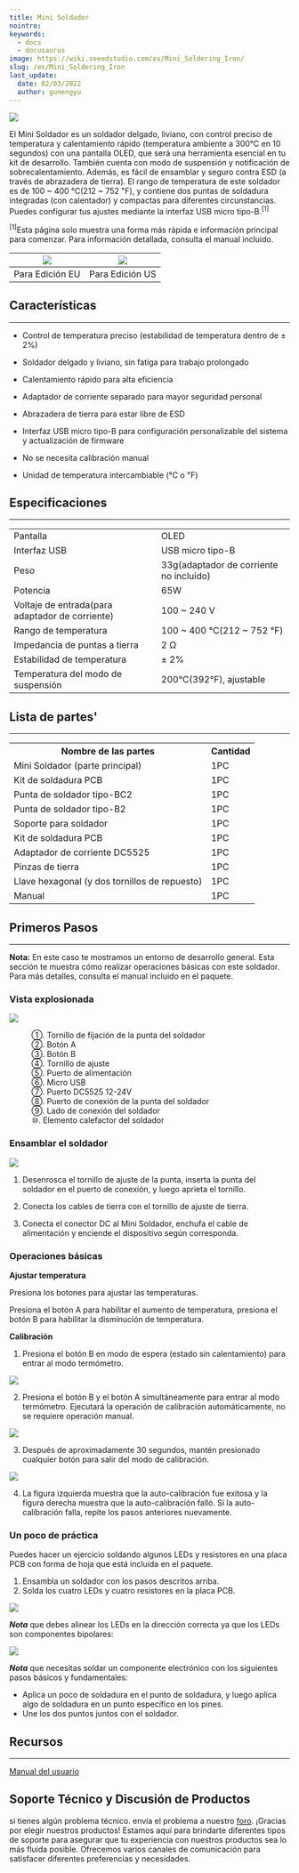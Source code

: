 ```yaml
---
title: Mini Soldador
nointro:
keywords:
  - docs
  - docusaurus
image: https://wiki.seeedstudio.com/es/Mini_Soldering_Iron/
slug: /es/Mini_Soldering_Iron
last_update:
  date: 02/03/2022
  author: gunengyu
---
```

![](https://files.seeedstudio.com/wiki/Mini_Soldering_Iron/img/Mini_Soldering_Iron_product_view.jpg)

El Mini Soldador es un soldador delgado, liviano, con control preciso de temperatura y calentamiento rápido (temperatura ambiente a 300℃ en 10 segundos) con una pantalla OLED, que será una herramienta esencial en tu kit de desarrollo. También cuenta con modo de suspensión y notificación de sobrecalentamiento. Además, es fácil de ensamblar y seguro contra ESD (a través de abrazadera de tierra). El rango de temperatura de este soldador es de 100 ~ 400 ℃(212 ~ 752 ℉), y contiene dos puntas de soldadura integradas (con calentador) y compactas para diferentes circunstancias. Puedes configurar tus ajustes mediante la interfaz USB micro tipo-B.<sup>[1]</sup>

<sup>[1]</sup>Esta página solo muestra una forma más rápida e información principal para comenzar. Para información detallada, consulta el manual incluido.

|[![](https://files.seeedstudio.com/wiki/Seeed-WiKi/docs/images/300px-Get_One_Now_Banner-ragular.png)](https://www.seeedstudio.com/Mini%C2%A0Soldering%C2%A0Iron%C2%A0Deluxe%C2%A0Kit%C2%A0Europe-Standard-p-2592.html?ref=newInBazaar)|[![](https://files.seeedstudio.com/wiki/Seeed-WiKi/docs/images/300px-Get_One_Now_Banner-ragular.png)](https://www.seeedstudio.com/Mini%C2%A0Soldering%C2%A0Iron%C2%A0Deluxe%C2%A0Kit%C2%A0US%C2%A0Standard-p-2593.html?ref=newInBazaar)|
|:---:|:---:|
|Para Edición EU|Para Edición US|

##  Características
---
*   Control de temperatura preciso (estabilidad de temperatura dentro de ± 2%)

*   Soldador delgado y liviano, sin fatiga para trabajo prolongado

*   Calentamiento rápido para alta eficiencia

*   Adaptador de corriente separado para mayor seguridad personal

*   Abrazadera de tierra para estar libre de ESD

*   Interfaz USB micro tipo-B para configuración personalizable del sistema y actualización de firmware

*   No se necesita calibración manual

*   Unidad de temperatura intercambiable (℃ o ℉)

##  Especificaciones
---
<table>
<tr>
<td>  Pantalla </td>
<td> OLED</td>
</tr>
<tr>
<td>  Interfaz USB </td>
<td> USB micro tipo-B</td>
</tr>
<tr>
<td>  Peso </td>
<td> 33g(adaptador de corriente no incluido)</td>
</tr>
<tr>
<td>  Potencia </td>
<td> 65W</td>
</tr>
<tr>
<td>  Voltaje de entrada(para adaptador de corriente) </td>
<td> 100 ~ 240 V</td>
</tr>
<tr>
<td>  Rango de temperatura </td>
<td> 100 ~ 400 ℃(212 ~ 752 ℉)</td>
</tr>
<tr>
<td>  Impedancia de puntas a tierra </td>
<td> 2 Ω</td>
</tr>
<tr>
<td>  Estabilidad de temperatura </td>
<td> ± 2%</td>
</tr>
<tr>
<td>  Temperatura del modo de suspensión  </td>
<td> 200℃(392℉), ajustable</td>
</tr></table>

##  Lista de partes'
---

<table>
<tr>
<th>Nombre de las partes   </th>
<th> Cantidad</th>
</tr>
<tr>
<td> Mini Soldador (parte principal)   </td>
<td> 1PC</td>
</tr>
<tr>
<td> Kit de soldadura PCB </td>
<td> 1PC</td>
</tr>
<tr>
<td> Punta de soldador tipo-BC2  </td>
<td> 1PC</td>
</tr>
<tr>
<td> Punta de soldador tipo-B2   </td>
<td> 1PC</td>
</tr>
<tr>
<td> Soporte para soldador </td>
<td> 1PC</td>
</tr>
<tr>
<td> Kit de soldadura PCB  </td>
<td> 1PC</td>
</tr>
<tr>
<td> Adaptador de corriente DC5525 </td>
<td> 1PC</td>
</tr>
<tr>
<td> Pinzas de tierra  </td>
<td> 1PC</td>
</tr>
<tr>
<td> Llave hexagonal (y dos tornillos de repuesto) </td>
<td> 1PC</td>
</tr>
<tr>
<td> Manual </td>
<td> 1PC</td>
</tr></table>

##  Primeros Pasos
---
**Nota:** En este caso te mostramos un entorno de desarrollo general.
Esta sección te muestra cómo realizar operaciones básicas con este soldador. Para más detalles, consulta el manual incluido en el paquete.

###  Vista explosionada

![](https://files.seeedstudio.com/wiki/Mini_Soldering_Iron/img/Mini_Soldering_Iron_exploded_view_s.jpg)
<dl>
<dd> ①. Tornillo de fijación de la punta del soldador</dd>
<dd> ②. Botón A</dd>
<dd> ③. Botón B</dd>
<dd> ④. Tornillo de ajuste</dd>
<dd> ⑤. Puerto de alimentación</dd>
<dd> ⑥. Micro USB</dd>
<dd> ⑦. Puerto DC5525 12-24V</dd>
<dd> ⑧. Puerto de conexión de la punta del soldador</dd>
<dd> ⑨. Lado de conexión del soldador</dd>
<dd> ⑩. Elemento calefactor del soldador</dd>
</dl>

###  Ensamblar el soldador

![](https://files.seeedstudio.com/wiki/Mini_Soldering_Iron/img/Mini_Soldering_Iron_installation_guide.jpg)

1.  Desenrosca el tornillo de ajuste de la punta, inserta la punta del soldador en el puerto de conexión, y luego aprieta el tornillo.

2.  Conecta los cables de tierra con el tornillo de ajuste de tierra.

3.  Conecta el conector DC al Mini Soldador, enchufa el cable de alimentación y enciende el dispositivo según corresponda.

###  Operaciones básicas

**Ajustar temperatura**

Presiona los botones para ajustar las temperaturas.

Presiona el botón A para habilitar el aumento de temperatura, presiona el botón B para habilitar la disminución de temperatura.

**Calibración**

 1.  Presiona el botón B en modo de espera (estado sin calentamiento) para entrar al modo termómetro.


![](https://files.seeedstudio.com/wiki/Mini_Soldering_Iron/img/Mini_Soldering_Iron_calibration_step_1.jpg)

2.  Presiona el botón B y el botón A simultáneamente para entrar al modo termómetro. Ejecutará la operación de calibración automáticamente, no se requiere operación manual.


![](https://files.seeedstudio.com/wiki/Mini_Soldering_Iron/img/Mini_Soldering_Iron_calibration_step_2.jpg)

3.  Después de aproximadamente 30 segundos, mantén presionado cualquier botón para salir del modo de calibración.


![](https://files.seeedstudio.com/wiki/Mini_Soldering_Iron/img/Mini_Soldering_Iron_calibration_step_3.jpg)

4.  La figura izquierda muestra que la auto-calibración fue exitosa y la figura derecha muestra que la auto-calibración falló. Si la auto-calibración falla, repite los pasos anteriores nuevamente.


###  Un poco de práctica

Puedes hacer un ejercicio soldando algunos LEDs y resistores en una placa PCB con forma de hoja que está incluida en el paquete.

1.  Ensambla un soldador con los pasos descritos arriba.
2.  Solda los cuatro LEDs y cuatro resistores en la placa PCB.


![](https://files.seeedstudio.com/wiki/Mini_Soldering_Iron/img/Mini_solderin_iron_practice_s.JPG)

_**Nota**_ que debes alinear los LEDs en la dirección correcta ya que los LEDs son componentes bipolares:

![](https://files.seeedstudio.com/wiki/Mini_Soldering_Iron/img/Mini_solderin_iron_practice-directions-s.jpg)

_**Nota**_ que necesitas soldar un componente electrónico con los siguientes pasos básicos y fundamentales:


-  Aplica un poco de soldadura en el punto de soldadura, y luego aplica algo de soldadura en un punto específico en los pines.
-  Une los dos puntos juntos con el soldador.


##  Recursos
---
[Manual del usuario](https://files.seeedstudio.com/wiki/Mini_Soldering_Iron/res/Mini_Soldering_Iron_manual.zip)

## Soporte Técnico y Discusión de Productos
 si tienes algún problema técnico.  envía el problema a nuestro [foro](http://forum.seeedstudio.com/). 
¡Gracias por elegir nuestros productos! Estamos aquí para brindarte diferentes tipos de soporte para asegurar que tu experiencia con nuestros productos sea lo más fluida posible. Ofrecemos varios canales de comunicación para satisfacer diferentes preferencias y necesidades.

<div class="button_tech_support_container">
<a href="https://forum.seeedstudio.com/" class="button_forum"></a> 
<a href="https://www.seeedstudio.com/contacts" class="button_email"></a>
</div>

<div class="button_tech_support_container">
<a href="https://discord.gg/eWkprNDMU7" class="button_discord"></a> 
<a href="https://github.com/Seeed-Studio/wiki-documents/discussions/69" class="button_discussion"></a>
</div>
